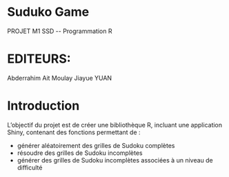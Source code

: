 # Suduko Game
PROJET M1 SSD -- Programmation R

# EDITEURS:
Abderrahim Ait Moulay
Jiayue YUAN

# Introduction
L’objectif du projet est de créer une bibliothèque R, incluant une application Shiny, contenant des fonctions permettant de :
- générer aléatoirement des grilles de Sudoku complètes
- résoudre des grilles de Sudoku incomplètes
- générer des grilles de Sudoku incomplètes associées à un niveau de difficulté
